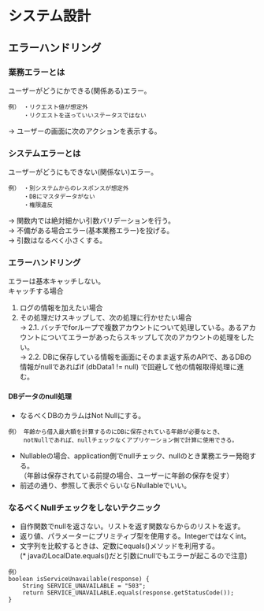 # システム設計
## エラーハンドリング
### 業務エラーとは
ユーザーがどうにかできる(関係ある)エラー。
```
例） ・リクエスト値が想定外
　 　・リクエストを送っていいステータスではない
```
→ ユーザーの画面に次のアクションを表示する。
### システムエラーとは
ユーザーがどうにもできない(関係ない)エラー。
```
例） ・別システムからのレスポンスが想定外
　 　・DBにマスタデータがない
　 　・権限違反
```

→ 関数内では絶対細かい引数バリデーションを行う。<br>
→ 不備がある場合エラー(基本業務エラー)を投げる。<br>
→ 引数はなるべく小さくする。

### エラーハンドリング
エラーは基本キャッチしない。<br>
キャッチする場合<br>
1. ログの情報を加えたい場合
2. その処理だけスキップして、次の処理に行かせたい場合<br>
 → 2.1. バッチでforループで複数アカウントについて処理している。あるアカウントについてエラーがあったらスキップして次のアカウントの処理をしたい。<br>
 → 2.2. DBに保存している情報を画面にそのまま返す系のAPIで、あるDBの情報がnullであればif (dbData1 != null) で回避して他の情報取得処理に進む。<br>


#### DBデータのnull処理
- なるべくDBのカラムはNot Nullにする。
```
例） 年齢から借入最大額を計算するのにDBに保存されている年齢が必要なとき、
　 　notNullであれば、nullチェックなくアプリケーション側で計算に使用できる。
```
- Nullableの場合、application側でnullチェック、nullのとき業務エラー発砲する。<br>
  （年齢は保存されている前提の場合、ユーザーに年齢の保存を促す）
- 前述の通り、参照して表示ぐらいならNullableでいい。

### なるべくNullチェックをしないテクニック
- 自作関数でnullを返さない。リストを返す関数ならからのリストを返す。
- 返り値、パラメーターにプリミティブ型を使用する。Integerではなくint。
- 文字列を比較するときは、定数にequals()メソッドを利用する。<br>
  (* javaのLocalDate.equals()だと引数にnullでもエラーが起こるので注意)
```
例）
boolean isServiceUnavailable(response) {
	String SERVICE_UNAVAILABLE = "503";
	return SERVICE_UNAVAILABLE.equals(response.getStatusCode());
}
```
